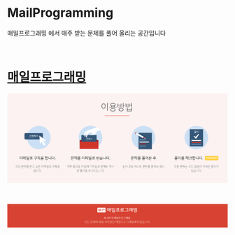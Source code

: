 # MailProgramming

<p>매일프로그래밍 에서 매주 받는 문제를 풀어 올리는 공간입니다</p> <br>


<a href="https://mailprogramming.com/"><h1>매일프로그래밍</h1></a>

  ![이용방법](./image/이용방법.PNG)


<br>

  ![저작권](./image/저작권.PNG)

